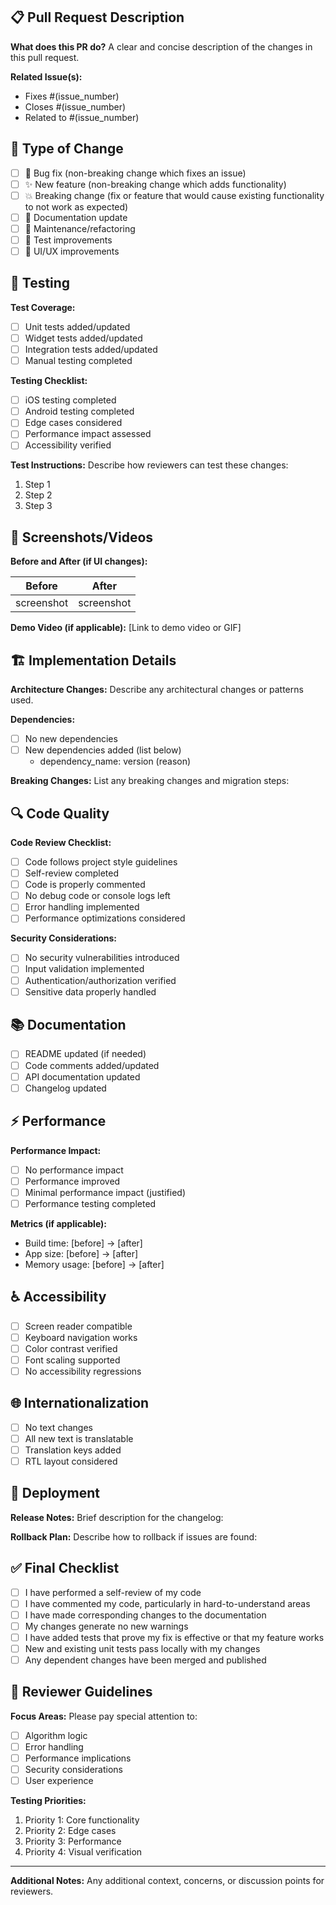 ## 📋 Pull Request Description

**What does this PR do?**
A clear and concise description of the changes in this pull request.

**Related Issue(s):**
- Fixes #(issue_number)
- Closes #(issue_number)
- Related to #(issue_number)

## 🔄 Type of Change
- [ ] 🐛 Bug fix (non-breaking change which fixes an issue)
- [ ] ✨ New feature (non-breaking change which adds functionality)
- [ ] 💥 Breaking change (fix or feature that would cause existing functionality to not work as expected)
- [ ] 📝 Documentation update
- [ ] 🔧 Maintenance/refactoring
- [ ] 🧪 Test improvements
- [ ] 🎨 UI/UX improvements

## 🧪 Testing
**Test Coverage:**
- [ ] Unit tests added/updated
- [ ] Widget tests added/updated
- [ ] Integration tests added/updated
- [ ] Manual testing completed

**Testing Checklist:**
- [ ] iOS testing completed
- [ ] Android testing completed
- [ ] Edge cases considered
- [ ] Performance impact assessed
- [ ] Accessibility verified

**Test Instructions:**
Describe how reviewers can test these changes:

1. Step 1
2. Step 2
3. Step 3

## 📱 Screenshots/Videos
**Before and After (if UI changes):**

| Before | After |
|--------|-------|
| screenshot | screenshot |

**Demo Video (if applicable):**
[Link to demo video or GIF]

## 🏗️ Implementation Details
**Architecture Changes:**
Describe any architectural changes or patterns used.

**Dependencies:**
- [ ] No new dependencies
- [ ] New dependencies added (list below)
  - dependency_name: version (reason)

**Breaking Changes:**
List any breaking changes and migration steps:

## 🔍 Code Quality
**Code Review Checklist:**
- [ ] Code follows project style guidelines
- [ ] Self-review completed
- [ ] Code is properly commented
- [ ] No debug code or console logs left
- [ ] Error handling implemented
- [ ] Performance optimizations considered

**Security Considerations:**
- [ ] No security vulnerabilities introduced
- [ ] Input validation implemented
- [ ] Authentication/authorization verified
- [ ] Sensitive data properly handled

## 📚 Documentation
- [ ] README updated (if needed)
- [ ] Code comments added/updated
- [ ] API documentation updated
- [ ] Changelog updated

## ⚡ Performance
**Performance Impact:**
- [ ] No performance impact
- [ ] Performance improved
- [ ] Minimal performance impact (justified)
- [ ] Performance testing completed

**Metrics (if applicable):**
- Build time: [before] → [after]
- App size: [before] → [after]
- Memory usage: [before] → [after]

## ♿ Accessibility
- [ ] Screen reader compatible
- [ ] Keyboard navigation works
- [ ] Color contrast verified
- [ ] Font scaling supported
- [ ] No accessibility regressions

## 🌐 Internationalization
- [ ] No text changes
- [ ] All new text is translatable
- [ ] Translation keys added
- [ ] RTL layout considered

## 🚀 Deployment
**Release Notes:**
Brief description for the changelog:

**Rollback Plan:**
Describe how to rollback if issues are found:

## ✅ Final Checklist
- [ ] I have performed a self-review of my code
- [ ] I have commented my code, particularly in hard-to-understand areas
- [ ] I have made corresponding changes to the documentation
- [ ] My changes generate no new warnings
- [ ] I have added tests that prove my fix is effective or that my feature works
- [ ] New and existing unit tests pass locally with my changes
- [ ] Any dependent changes have been merged and published

## 🤝 Reviewer Guidelines
**Focus Areas:**
Please pay special attention to:
- [ ] Algorithm logic
- [ ] Error handling
- [ ] Performance implications
- [ ] Security considerations
- [ ] User experience

**Testing Priorities:**
1. Priority 1: Core functionality
2. Priority 2: Edge cases
3. Priority 3: Performance
4. Priority 4: Visual verification

---

**Additional Notes:**
Any additional context, concerns, or discussion points for reviewers.